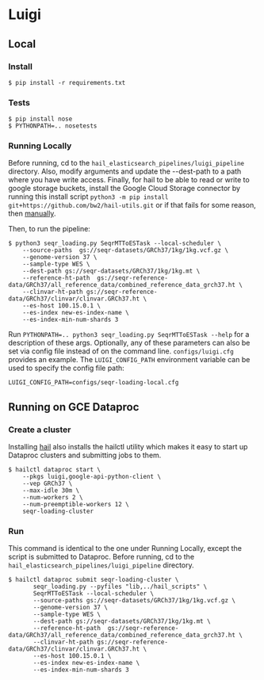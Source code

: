 
# Luigi

## Local
### Install
```
$ pip install -r requirements.txt
```

### Tests
```
$ pip install nose
$ PYTHONPATH=.. nosetests
```

### Running Locally

Before running, cd to the `hail_elasticsearch_pipelines/luigi_pipeline` directory.
Also, modify arguments and update the --dest-path to a path where you have write access.
Finally, for hail to be able to read or write to google storage buckets, install the Google Cloud Storage connector by running this install script
`python3 -m pip install git+https://github.com/bw2/hail-utils.git` or if that fails for some reason, then [manually](https://cloud.google.com/dataproc/docs/concepts/connectors/install-storage-connector).

Then, to run the pipeline:
```
$ python3 seqr_loading.py SeqrMTToESTask --local-scheduler \
    --source-paths  gs://seqr-datasets/GRCh37/1kg/1kg.vcf.gz \
    --genome-version 37 \
    --sample-type WES \
    --dest-path gs://seqr-datasets/GRCh37/1kg/1kg.mt \
    --reference-ht-path  gs://seqr-reference-data/GRCh37/all_reference_data/combined_reference_data_grch37.ht \
    --clinvar-ht-path gs://seqr-reference-data/GRCh37/clinvar/clinvar.GRCh37.ht \
    --es-host 100.15.0.1 \
    --es-index new-es-index-name \
    --es-index-min-num-shards 3
```

Run `PYTHONPATH=.. python3 seqr_loading.py SeqrMTToESTask --help` for a description of these args.
Optionally, any of these parameters can also be set via config file instead of on the command line.
`configs/luigi.cfg` provides an example. The `LUIGI_CONFIG_PATH` environment variable can be used to specify the config file path:
```
LUIGI_CONFIG_PATH=configs/seqr-loading-local.cfg
```

## Running on GCE Dataproc
### Create a cluster

Installing [hail](http://hail.is) also installs the hailctl utility which makes it easy to start up Dataproc clusters
and submitting jobs to them.
```
$ hailctl dataproc start \
    --pkgs luigi,google-api-python-client \
    --vep GRCh37 \
    --max-idle 30m \
    --num-workers 2 \
    --num-preemptible-workers 12 \
    seqr-loading-cluster
```

### Run

This command is identical to the one under Running Locally, except the script is submitted to Dataproc.
Before running, cd to the `hail_elasticsearch_pipelines/luigi_pipeline` directory.

```
$ hailctl dataproc submit seqr-loading-cluster \
       seqr_loading.py --pyfiles "lib,../hail_scripts" \
       SeqrMTToESTask --local-scheduler \
       --source-paths gs://seqr-datasets/GRCh37/1kg/1kg.vcf.gz \
       --genome-version 37 \
       --sample-type WES \
       --dest-path gs://seqr-datasets/GRCh37/1kg/1kg.mt \
       --reference-ht-path  gs://seqr-reference-data/GRCh37/all_reference_data/combined_reference_data_grch37.ht \
       --clinvar-ht-path gs://seqr-reference-data/GRCh37/clinvar/clinvar.GRCh37.ht \
       --es-host 100.15.0.1 \
       --es-index new-es-index-name \
       --es-index-min-num-shards 3
   ```

